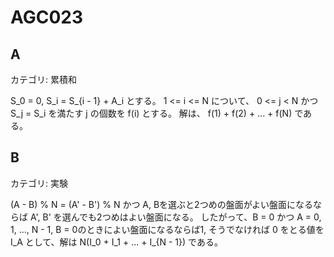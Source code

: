 # AGC023

## A
カテゴリ: 累積和

S_0 = 0, S_i = S_{i - 1} + A_i とする。
1 <= i <= N について、 0 <= j < N かつ S_j = S_i を満たす j の個数を f(i) とする。
解は、 f(1) + f(2) + ... + f(N) である。

## B
カテゴリ: 実験

(A - B) % N = (A' - B') % N かつ A, Bを選ぶと2つめの盤面がよい盤面になるならば
A', B' を選んでも2つめはよい盤面になる。
したがって、B = 0 かつ A = 0, 1, ..., N - 1, B = 0のときによい盤面になるならば1,
そうでなければ 0 をとる値を I_A として、解は N(I_0 + I_1 + ... + I_{N - 1}) である。
